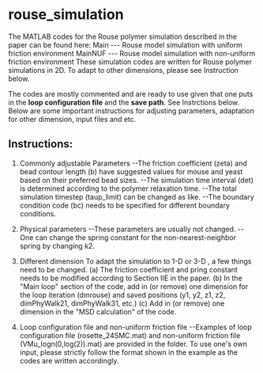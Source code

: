 # rouse_simulation

The MATLAB codes for the Rouse polymer simulation described in the paper can be found here:
Main --- Rouse model simulation with uniform friction environment
MainNUF --- Rouse model simulation with non-uniform friction environment
These simulation codes are written for Rouse polymer simulations in 2D. To adapt to other dimensions, please see Instruction below.

The codes are mostly commented and are ready to use given that one puts in the **loop configuration file** and the **save path**. See Instrctions below.
Below are some important instructions for adjusting parameters, adaptation for other dimension, input files and etc.

Instructions:
-
1. Commonly adjustable Parameters
   --The friction coefficient (zeta) and bead contour length (b) have suggested values for mouse and yeast based on their preferred bead sizes. 
   --The simulation time interval (det) is determined according to the polymer relaxation time.
   --The total simulation timestep (taup_limit) can be changed as like.
   --The boundary condition code (bc) needs to be specified for different boundary conditions.

2. Physical parameters
   --These parameters are usually not changed.
   --One can change the spring constant for the non-nearest-neighbor spring by changing k2.
   
3. Different dimension
   To adapt the simulation to 1-D or 3-D , a few things need to be changed.
   (a) The friction coefficient and pring constant needs to be modified according to Section IIE in the paper.
   (b) In the "Main loop" section of the code, add in (or remove) one dimension for the loop iteration (dmrouse) and saved positions (y1, y2, z1, z2, dimPhyWalk21, dimPhyWalk31, etc.)
   (c) Add in (or remove) one dimension in the "MSD calculation" of the code.

4. Loop configuration file and non-uniform friction file
   --Examples of loop configuration file (rosette_24SMC.mat) and non-uniform friction file (VMu_logn(0,log(2)).mat) are provided in the folder. To use one's own input, please strictly follow the format shown in the example as the codes are written accordingly.
